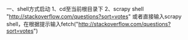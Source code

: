 一、shell方式启动
1、cd至当前根目录下
2、scrapy shell "http://stackoverflow.com/questions?sort=votes"
   或者直接输入scrapy shell，在根据提示输入fetch("http://stackoverflow.com/questions?sort=votes")